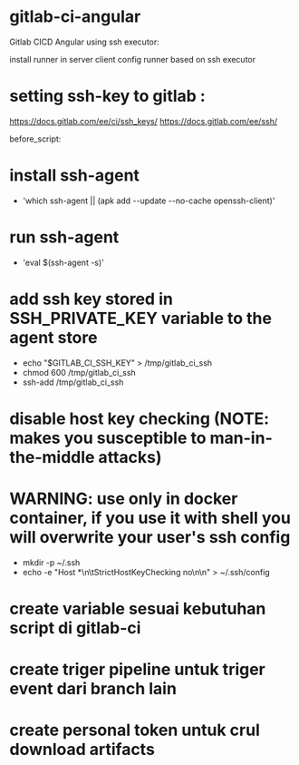 # gitlab-ci-angular
Gitlab CICD Angular using ssh executor:

install runner in server client
config runner based on ssh executor

# setting ssh-key to gitlab :
https://docs.gitlab.com/ee/ci/ssh_keys/
https://docs.gitlab.com/ee/ssh/

before_script:
# install ssh-agent
- 'which ssh-agent || (apk add --update --no-cache openssh-client)'
# run ssh-agent
- 'eval $(ssh-agent -s)'
# add ssh key stored in SSH_PRIVATE_KEY variable to the agent store
- echo "$GITLAB_CI_SSH_KEY" > /tmp/gitlab_ci_ssh
- chmod 600 /tmp/gitlab_ci_ssh
- ssh-add /tmp/gitlab_ci_ssh
# disable host key checking (NOTE: makes you susceptible to man-in-the-middle attacks)
# WARNING: use only in docker container, if you use it with shell you will overwrite your user's ssh config
- mkdir -p ~/.ssh
- echo -e "Host *\n\tStrictHostKeyChecking no\n\n" > ~/.ssh/config

# create variable sesuai kebutuhan script di gitlab-ci
# create triger pipeline untuk triger event dari branch lain
# create personal token untuk crul download artifacts
# 
